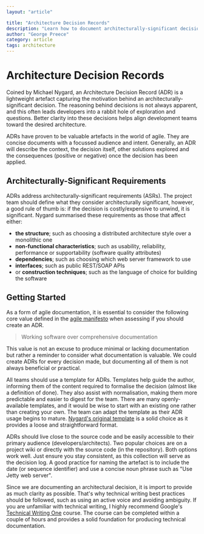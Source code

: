 ```yaml
---
layout: "article"

title: "Architecture Decision Records"
description: "Learn how to document architecturally-significant decisions and why it is crucial for development teams"
author: "George Preece"
category: article
tags: architecture
---
```

# Architecture Decision Records
Coined by Michael Nygard, an Architecture Decision Record (ADR) is a lightweight artefact capturing the motivation behind an architecturally-significant decision. The reasoning behind decisions is not always apparent, and this often leads developers into a rabbit hole of exploration and questions. Better clarity into these decisions helps align development teams toward the desired architecture.

ADRs have proven to be valuable artefacts in the world of agile. They are concise documents with a focussed audience and intent. Generally, an ADR will describe the context, the decision itself, other solutions explored and the consequences (positive or negative) once the decision has been applied.

## Architecturally-Significant Requirements
ADRs address architecturally-significant requirements (ASRs). The project team should define what they consider architecturally significant, however, a good rule of thumb is: if the decision is costly/expensive to unwind, it is significant. Nygard summarised these requirements as those that affect either:
- **the structure**; such as choosing a distributed architecture style over a monolithic one
- **non-functional characteristics**; such as usability, reliability, performance or supportability (software quality attributes)
- **dependencies**; such as choosing which web server framework to use
- **interfaces**; such as public REST/SOAP APIs
- or **construction techniques**; such as the language of choice for building the software

## Getting Started

As a form of agile documentation, it is essential to consider the following core value defined in the [agile manifesto](https://agilemanifesto.org/) when assessing if you should create an ADR.

> Working software over comprehensive documentation

This value is not an excuse to produce minimal or lacking documentation but rather a reminder to consider what documentation is valuable. We could create ADRs for every decision made, but documenting all of them is not always beneficial or practical.

All teams should use a template for ADRs. Templates help guide the author, informing them of the content required to formalise the decision (almost like a definition of done). They also assist with normalisation, making them more predictable and easier to digest for the team. There are many openly-available templates, and it would be wise to start with an existing one rather than creating your own. The team can adapt the template as their ADR usage begins to mature. [Nygard's original template](https://www.cognitect.com/blog/2011/11/15/documenting-architecture-decisions) is a solid choice as it provides a loose and straightforward format.

ADRs should live close to the source code and be easily accessible to their primary audience (developers/architects). Two popular choices are on a project wiki or directly with the source code (in the repository). Both options work well. Just ensure you stay consistent, as this collection will serve as the decision log. A good practice for naming the artefact is to include the date (or sequence identifier) and use a concise noun phrase such as "Use Jetty web server".

Since we are documenting an architectural decision, it is import to provide as much clarity as possible. That's why technical writing best practices should be followed, such as using an active voice and avoiding ambiguity. If you are unfamiliar with technical writing, I highly recommend Google's [Technical Writing One](https://developers.google.com/tech-writing/one) course. The course can be completed within a couple of hours and provides a solid foundation for producing technical documentation.